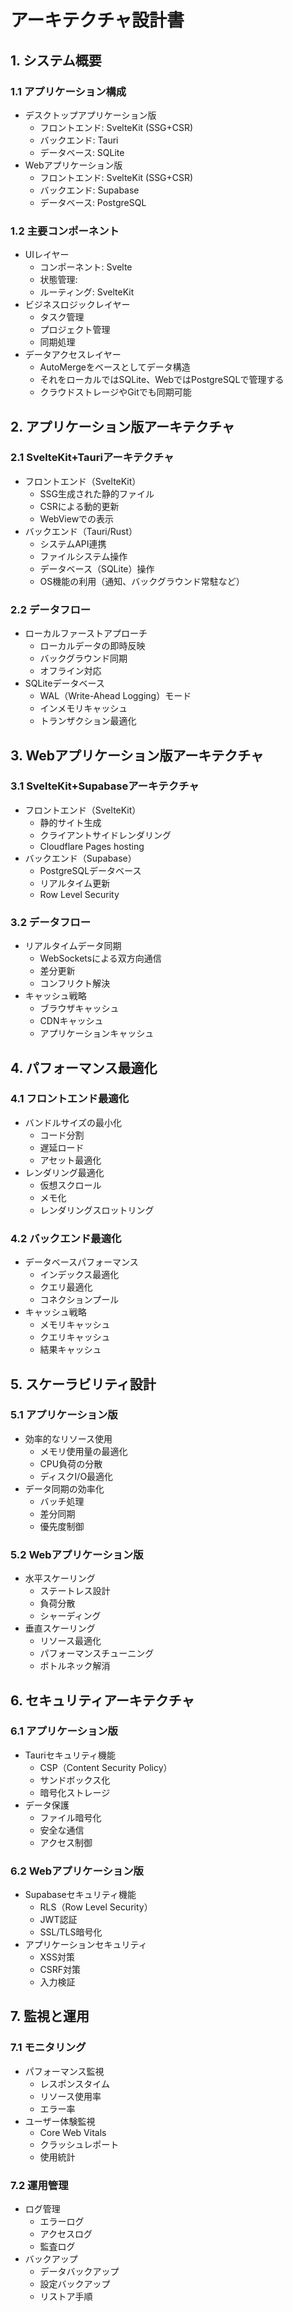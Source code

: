 # アーキテクチャ設計書

## 1. システム概要

### 1.1 アプリケーション構成

- デスクトップアプリケーション版
  - フロントエンド: SvelteKit (SSG+CSR)
  - バックエンド: Tauri
  - データベース: SQLite
- Webアプリケーション版
  - フロントエンド: SvelteKit (SSG+CSR)
  - バックエンド: Supabase
  - データベース: PostgreSQL

### 1.2 主要コンポーネント

- UIレイヤー
  - コンポーネント: Svelte
  - 状態管理:
  - ルーティング: SvelteKit
- ビジネスロジックレイヤー
  - タスク管理
  - プロジェクト管理
  - 同期処理
- データアクセスレイヤー
  - AutoMergeをベースとしてデータ構造
  - それをローカルではSQLite、WebではPostgreSQLで管理する
  - クラウドストレージやGitでも同期可能

## 2. アプリケーション版アーキテクチャ

### 2.1 SvelteKit+Tauriアーキテクチャ

- フロントエンド（SvelteKit）
  - SSG生成された静的ファイル
  - CSRによる動的更新
  - WebViewでの表示
- バックエンド（Tauri/Rust）
  - システムAPI連携
  - ファイルシステム操作
  - データベース（SQLite）操作
  - OS機能の利用（通知、バックグラウンド常駐など）

### 2.2 データフロー

- ローカルファーストアプローチ
  - ローカルデータの即時反映
  - バックグラウンド同期
  - オフライン対応
- SQLiteデータベース
  - WAL（Write-Ahead Logging）モード
  - インメモリキャッシュ
  - トランザクション最適化

## 3. Webアプリケーション版アーキテクチャ

### 3.1 SvelteKit+Supabaseアーキテクチャ

- フロントエンド（SvelteKit）
  - 静的サイト生成
  - クライアントサイドレンダリング
  - Cloudflare Pages hosting
- バックエンド（Supabase）
  - PostgreSQLデータベース
  - リアルタイム更新
  - Row Level Security

### 3.2 データフロー

- リアルタイムデータ同期
  - WebSocketsによる双方向通信
  - 差分更新
  - コンフリクト解決
- キャッシュ戦略
  - ブラウザキャッシュ
  - CDNキャッシュ
  - アプリケーションキャッシュ

## 4. パフォーマンス最適化

### 4.1 フロントエンド最適化

- バンドルサイズの最小化
  - コード分割
  - 遅延ロード
  - アセット最適化
- レンダリング最適化
  - 仮想スクロール
  - メモ化
  - レンダリングスロットリング

### 4.2 バックエンド最適化

- データベースパフォーマンス
  - インデックス最適化
  - クエリ最適化
  - コネクションプール
- キャッシュ戦略
  - メモリキャッシュ
  - クエリキャッシュ
  - 結果キャッシュ

## 5. スケーラビリティ設計

### 5.1 アプリケーション版

- 効率的なリソース使用
  - メモリ使用量の最適化
  - CPU負荷の分散
  - ディスクI/O最適化
- データ同期の効率化
  - バッチ処理
  - 差分同期
  - 優先度制御

### 5.2 Webアプリケーション版

- 水平スケーリング
  - ステートレス設計
  - 負荷分散
  - シャーディング
- 垂直スケーリング
  - リソース最適化
  - パフォーマンスチューニング
  - ボトルネック解消

## 6. セキュリティアーキテクチャ

### 6.1 アプリケーション版

- Tauriセキュリティ機能
  - CSP（Content Security Policy）
  - サンドボックス化
  - 暗号化ストレージ
- データ保護
  - ファイル暗号化
  - 安全な通信
  - アクセス制御

### 6.2 Webアプリケーション版

- Supabaseセキュリティ機能
  - RLS（Row Level Security）
  - JWT認証
  - SSL/TLS暗号化
- アプリケーションセキュリティ
  - XSS対策
  - CSRF対策
  - 入力検証

## 7. 監視と運用

### 7.1 モニタリング

- パフォーマンス監視
  - レスポンスタイム
  - リソース使用率
  - エラー率
- ユーザー体験監視
  - Core Web Vitals
  - クラッシュレポート
  - 使用統計

### 7.2 運用管理

- ログ管理
  - エラーログ
  - アクセスログ
  - 監査ログ
- バックアップ
  - データバックアップ
  - 設定バックアップ
  - リストア手順
